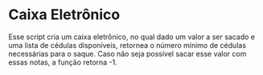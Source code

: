 # Caixa Eletrônico

Esse script cria um caixa eletrônico, no qual dado um valor a ser sacado e uma lista de cédulas disponíveis, retornea o número mínimo de cédulas necessárias para o saque. Caso não seja possível sacar esse valor com essas notas, a função retorna -1.